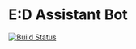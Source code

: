 # E:D Assistant Bot

[![Build Status](https://ci.appveyor.com/api/projects/status/an71bsbgk40ol548/branch/master?svg=true)](https://ci.appveyor.com/project/artiomchi/discordedassistant)

